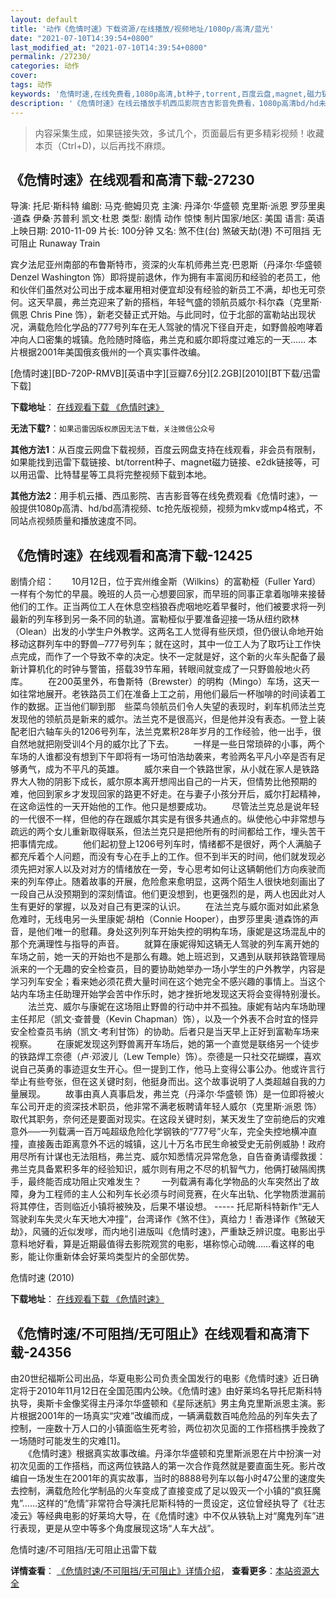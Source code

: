```yaml
---
layout: default
title: '动作《危情时速》下载资源/在线播放/视频地址/1080p/高清/蓝光'
date: "2021-07-10T14:39:54+0800"
last_modified_at: "2021-07-10T14:39:54+0800"
permalink: /27230/
categories: 动作
cover:
tags: 动作
keywords: '危情时速,在线免费看,1080p高清,bt种子,torrent,百度云盘,magnet,磁力链,迅雷下载资源'
description: '《危情时速》在线云播放手机西瓜影院吉吉影音免费看，1080p高清bd/hd未删减完整版和tc抢先枪版，mkv/mp4格式，附带bt/torrent种子、magnet/磁力链、百度云盘、网盘资源迅雷下载链接'
---
```


>内容采集生成，如果链接失效，多试几个，页面最后有更多精彩视频！收藏本页（Ctrl+D)，以后再找不麻烦。


## 《危情时速》在线观看和高清下载-27230

导演: 托尼·斯科特 编剧: 马克·鲍姆贝克 主演: 丹泽尔·华盛顿 克里斯·派恩 罗莎里奥·道森 伊桑·苏普利 凯文·杜恩 类型: 剧情 动作 惊悚 制片国家/地区: 美国 语言: 英语 上映日期: 2010-11-09 片长: 100分钟 又名: 煞不住(台) 煞破天劫(港) 不可阻挡 无可阻止 Runaway Train

宾夕法尼亚州南部的布鲁斯特市，资深的火车机师弗兰克·巴恩斯（丹泽尔·华盛顿 Denzel Washington 饰）即将提前退休，作为拥有丰富阅历和经验的老员工，他和伙伴们虽然对公司出于成本雇用相对便宜却没有经验的新员工不满，却也无可奈何。这天早晨，弗兰克迎来了新的搭档，年轻气盛的领航员威尔·科尔森（克里斯·佩恩 Chris Pine 饰），新老交替正式开始。与此同时，位于北部的富勒站出现状况，满载危险化学品的777号列车在无人驾驶的情况下径自开走，如野兽般咆哮着冲向人口密集的城镇。危险随时降临，弗兰克和威尔即将度过难忘的一天…… 本片根据2001年美国俄亥俄州的一个真实事件改编。


[危情时速][BD-720P-RMVB][英语中字][豆瓣7.6分][2.2GB][2010][BT下载/迅雷下载]

**下载地址**： [在线观看下载 《危情时速》](https://www.btdx8.com/torrent/unstoppable_2010.html) 


**无法下载?**：`如果迅雷因版权原因无法下载，关注微信公众号 `

**其他方法1**：从百度云网盘下载视频，百度云网盘支持在线观看，非会员有限制，如果能找到迅雷下载链接、bt/torrent种子、magnet磁力链接、e2dk链接等，可以用迅雷、比特彗星等工具将完整视频下载到本地。

**其他方法2**：用手机云播、西瓜影院、吉吉影音等在线免费观看《危情时速》，一般提供1080p高清、hd/bd高清视频、tc抢先版视频，视频为mkv或mp4格式，不同站点视频质量和播放速度不同。


## 《危情时速》在线观看和高清下载-12425

剧情介绍：　　10月12日，位于宾州维金斯（Wilkins）的富勒桠（Fuller Yard）一样有个匆忙的早晨。晚班的人员一心想要回家，而早班的同事正拿着咖啡来接替他们的工作。正当两位工人在休息空档狼吞虎咽地吃着早餐时，他们被要求将一列最新的列车移到另一条不同的轨道。富勒桠似乎要准备迎接一场从纽约欧林（Olean）出发的小学生户外教学。这两名工人觉得有些厌烦，但仍很认命地开始移动这群列车中的野兽─777号列车；就在这时，其中一位工人为了取巧让工作快点完成，而作了一个导致不幸的决定。快不一定就是好，这个新的火车头配备了最新计算机化的时钟与警笛，搭载39节车厢，转眼间就变成了一只野兽般地火药库。 　　在200英里外，布鲁斯特（Brewster）的明构（Mingo）车场，这天一如往常地展开。老铁路员工们在准备上工之前，用他们最后一杯咖啡的时间读着工作的数据。正当他们聊到那　些菜鸟领航员们令人失望的表现时，刹车机师法兰克发现他的领航员是新来的威尔。法兰克不是很高兴，但是他并没有表态。一登上装配老旧六轴车头的1206号列车，法兰克累积28年岁月的工作经验，他一出手，很自然地就把刚受训4个月的威尔比了下去。 　　一样是一些日常琐碎的小事，两个车场的人谁都没有想到下午即将有一场可怕浩劫袭来，考验两名平凡小卒是否有足够勇气，成为不平凡的英雄。 　　威尔来自一个铁路世家，从小就在家人是铁路界大人物的阴影下成长，威尔原本离开想闯出自己的一片天，但情势比他预期的难，他回到家乡才发现回家的路更不好走。在与妻子小孩分开后，威尔打起精神，在这命运性的一天开始他的工作。他只是想要成功。 　　尽管法兰克总是说年轻的一代很不一样，但他的存在跟威尔其实是有很多共通点的。纵使他心中非常想与疏远的两个女儿重新取得联系，但法兰克只是把他所有的时间都给工作，埋头苦干把事情完成。 　　他们起初登上1206号列车时，情绪都不是很好，两个人满脑子都充斥着个人问题，而没有专心在手上的工作。但不到半天的时间，他们就发现必须先把对家人以及对对方的情绪放在一旁，专心思考如何让这辆朝他们方向疾驶而来的列车停止。随着故事的开展，危险愈来愈明显，这两个陌生人很快地刻画出了一段自己从没预期到的深刻情谊。他们更没想到，也更强烈的是，两人也因此对人生有更好的掌握，以及对自己有更深的认识。 　　在法兰克与威尔面对如此紧急危难时，无线电另一头里康妮·胡柏（Connie Hooper），由罗莎里奥·道森饰的声音，是他们唯一的慰藉。身处这列列车开始失控的明构车场，康妮是这场混乱中的那个充满理性与指导的声音。 　　就算在康妮得知这辆无人驾驶的列车离开她的车场之前，她一天的开始也不是那么有趣。她上班迟到，又遇到从联邦铁路管理局派来的一个无趣的安全检查员，目的要协助她举办一场小学生的户外教学，内容是学习列车安全；看来她必须花费大量时间在这个她完全不感兴趣的事情上。当这个站内车场主任助理开始学会苦中作乐时，她才挫折地发现这天将会变得特别漫长。 　　法兰克、威尔与康妮在这场阻止野兽的行动中并不孤独。康妮有站内车场助理主任邦尼（凯文·查普曼（Kevin Chapman）饰），以及一个外表不合时宜的怪异安全检查员韦纳（凯文·考利甘饰）的协助。后者只是当天早上正好到富勒车场来视察。 　　在康妮发现这列野兽离开车场后，她的第一个直觉是联络另一个徒步的铁路焊工奈德（卢·邓波儿（Lew Temple）饰）。奈德是一只社交花蝴蝶，喜欢说自己英勇的事迹逗女生开心。但一提到工作，他马上变得公事公办。他或许言行举止有些夸张，但在这关键时刻，他挺身而出。这个故事说明了人类超越自我的力量展现。 　　故事由真人真事启发，弗兰克（丹泽尔·华盛顿 饰）是一位即将被火车公司开走的资深技术职员，他非常不满老板聘请年轻人威尔（克里斯·派恩 饰）取代其职务，奈何还是要面对现实。在这段关键时刻，某天发生了空前绝后的灾难意外──一列载满一百万吨超级危险化学钢铁的“777号”火车，完全失控地横冲直撞，直接轰击距离意外不远的城镇，这儿十万名市民生命被受史无前例威胁！政府用尽所有计谋也无法阻档，弗兰克、威尔知悉情况异常危急，自告奋勇请缨救援：弗兰克具备累积多年的经验知识，威尔则有用之不尽的机智气力，他俩打破隔阂携手，最终能否成功阻止灾难发生？ 　　一列载满有毒化学物品的火车突然出了故障，身为工程师的主人公和列车长必须与时间竞赛，在火车出轨、化学物质泄漏前将其停住，否则临近小镇将被殃及，后果不堪设想。 ----- 托尼斯科特新作“无人驾驶刹车失灵火车天地大冲撞”，台湾译作《煞不住》，真给力！香港译作《煞破天劫》，风骚的近似发嗲，而内地引进版叫《危情时速》，严重缺乏辨识度。电影出乎意料地好看，算是近期最值得去影院观赏的电影，堪称惊心动魄……看这样的电影，能让你重新体会好莱坞类型片的全部优势。


危情时速 (2010)

**下载地址**： [在线观看下载 《危情时速》](https://www.btbtdy.me/btdy/dy6943.html) 


## 《危情时速/不可阻挡/无可阻止》在线观看和高清下载-24356

由20世纪福斯公司出品，华夏电影公司负责全国发行的电影《危情时速》近日确定将于2010年11月12日在全国范围内公映。《危情时速》由好莱坞名导托尼斯科特执导，奥斯卡金像奖得主丹泽尔华盛顿和《星际迷航》男主角克里斯派恩主演。影片根据2001年的一场真实&ldquo;灾难”改编而成，一辆满载数百吨危险品的列车失去了控制，一座数十万人口的小镇面临生死考验，两位初次见面的工作搭档携手挽救了一场随时可能发生的灾难[1]﻿。<br />　　《危情时速》根据真实故事改编。丹泽尔华盛顿和克里斯派恩在片中扮演一对初次见面的工作搭档，而这两位铁路人的第一次合作竟然就是要直面生死。影片改编自一场发生在2001年的真实故事，当时的8888号列车以每小时47公里的速度失去控制，满载危险化学制品的火车变成了直接变成了足以毁灭一个小镇的“疯狂魔鬼”……这样的&ldquo;危情”非常符合导演托尼斯科特的一贯设定，这位曾经执导了《壮志凌云》等经典电影的好莱坞大导，在《危情时速》中不仅从铁轨上对&ldquo;魔鬼列车”进行表现，更是从空中等多个角度展现这场&ldquo;人车大战”。


危情时速/不可阻挡/无可阻止迅雷下载

**详情查看**： [《危情时速/不可阻挡/无可阻止》详情介绍](/movie/24356/)， **查看更多**：[本站资源大全](/movie/t/all/)

